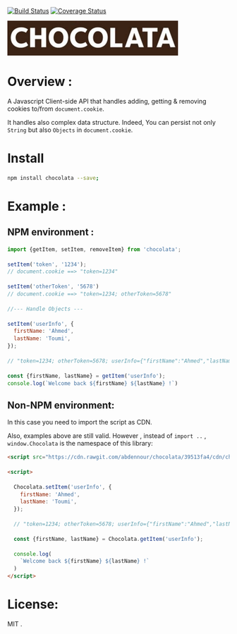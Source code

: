 [![Build Status](https://travis-ci.org/abdennour/chocolata.svg?branch=master)](https://travis-ci.org/abdennour/chocolata)
[![Coverage Status](https://coveralls.io/repos/github/abdennour/chocolata/badge.svg?branch=master)](https://coveralls.io/github/abdennour/chocolata?branch=master)

[![Chocolata JS LOGO ](https://raw.githubusercontent.com/abdennour/s3/master/images/chocolata-js.png)](https://github.com/abdennour/chocolata)


# Overview :

A Javascript Client-side API that handles adding, getting & removing cookies to/from `document.cookie`.

It handles also complex data structure. Indeed, You can persist not only `String` but also `Objects` in  `document.cookie`.

# Install

```bash
npm install chocolata --save;
```

# Example :

## NPM environment :


```js
import {getItem, setItem, removeItem} from 'chocolata';

setItem('token', '1234');
// document.cookie ==> "token=1234"

setItem('otherToken', '5678')
// document.cookie ==> "token=1234; otherToken=5678"

//--- Handle Objects ---

setItem('userInfo', {
  firstName: 'Ahmed',
  lastName: 'Toumi',  
});

// "token=1234; otherToken=5678; userInfo={"firstName":"Ahmed","lastName":"Toumi"}"

const {firstName, lastName} = getItem('userInfo');
console.log(`Welcome back ${firstName} ${lastName} !`)
```

## Non-NPM environment:

In this case you need to import the script as CDN.

Also,  examples above are still valid. However , instead of `import ..` , `window.Chocolata` is the namespace of this library:

```html
<script src="https://cdn.rawgit.com/abdennour/chocolata/39513fa4/cdn/chocolata-latest.min.js"></script>

<script>

  Chocolata.setItem('userInfo', {
    firstName: 'Ahmed',
    lastName: 'Toumi',  
  });

  // "token=1234; otherToken=5678; userInfo={"firstName":"Ahmed","lastName":"Toumi"}"

  const {firstName, lastName} = Chocolata.getItem('userInfo');

  console.log(
    `Welcome back ${firstName} ${lastName} !`
  )
</script>
```

# License:

MIT .
